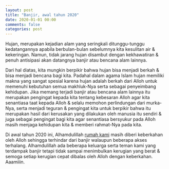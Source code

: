 ```yaml
---
layout: post
title: "Banjir, awal tahun 2020"
date: 2020-01-01 00:00
comments: false
categories: post
---
```


Hujan, merupakan kejadian alam yang seringkali ditunggu-tunggu kedatangannya apabila berbulan-bulan sebelumnya kita kesulitan air & kekeringan. Namun, tidak jarang hujan disambut dengan kekhawatiran & penuh antisipasi akan datangnya banjir atau bencana alam lainnya.
<!--more-->
Dari hal diatas, kita mungkin berpikir bahwa hujan bisa menjadi berkah & bisa menjadi bencana bagi kita. Padahal dalam agama Islam hujan memiliki makna yang sangat spesial karena hujan adalah berkah dari Alloh untuk memenuhi kebutuhan semua makhluk-Nya serta sebagai penyeimbang kehidupan. Jika memang terjadi banjir atau bencana alam lainnya itu merupakan pengingat kepada kita tentang kebesaran Alloh agar kita senantiasa taat kepada Alloh & selalu memohon perlindungan dari murka-Nya, serta menjadi teguran & pengingat kita untuk berpikir bahwa itu merupakan hasil dari kerusakan yang dilakukan oleh manusia itu sendiri & juga sebagai pengingat bagi kita agar senantiasa bersyukur pada Alloh masih menjaga kehidupan kita & memberi rahmat-Nya pada kita.

Di awal tahun 2020 ini, Alhamdulillah [rumah kami](/umgezogen-moving-pindahan) masih diberi keberkahan oleh Alloh sehingga terhindar dari banjir walaupun beberapa akses terhalang. Alhamdulillah ada beberapa keluarga serta teman kami yang terdampak banjir tetapi tidak sampai menimbulkan kerugian yang berat & semoga setiap kerugian cepat dibalas oleh Alloh dengan keberkahan. Aaamiiin.
